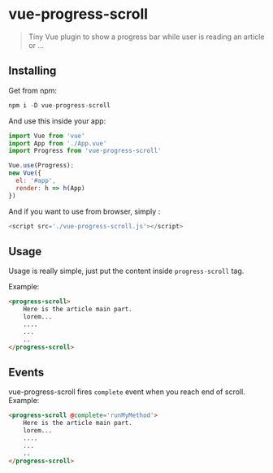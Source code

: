 
# vue-progress-scroll

> Tiny Vue plugin to show a progress bar while user is reading an article or ... 

## Installing 
Get from npm:
```js
npm i -D vue-progress-scroll
```
And use this inside your app:
``` js
import Vue from 'vue'
import App from './App.vue'
import Progress from 'vue-progress-scroll'

Vue.use(Progress);
new Vue({
  el: '#app',
  render: h => h(App)
})
```

And if you want to use from browser, simply :
```js
<script src='./vue-progress-scroll.js'></script>
```
## Usage
Usage is really simple, just put the content inside `progress-scroll` tag.

Example:
```html
<progress-scroll>
	Here is the article main part.
	lorem...
	....
	...
	..
</progress-scroll>
```

## Events
vue-progress-scroll fires `complete` event when you reach end of scroll. Example:
```html
<progress-scroll @complete='runMyMethod'>
	Here is the article main part.
	lorem...
	....
	...
	..
</progress-scroll>
```
